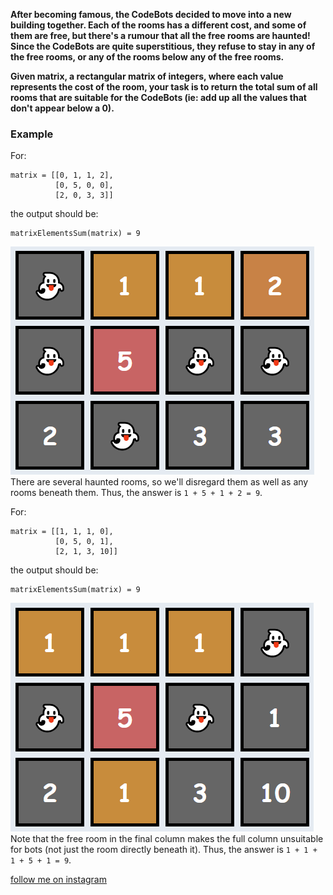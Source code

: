 **After becoming famous, the CodeBots decided to move into a new building together. Each of the rooms has a different
cost, and some of them are free, but there's a rumour that all the free rooms are haunted! Since the CodeBots are quite
superstitious, they refuse to stay in any of the free rooms, or any of the rooms below any of the free rooms.**

**Given matrix, a rectangular matrix of integers, where each value represents the cost of the room, your task is to
return the total sum of all rooms that are suitable for the CodeBots (ie: add up all the values that don't appear below
a 0).**

### Example

For:

```
matrix = [[0, 1, 1, 2], 
          [0, 5, 0, 0], 
          [2, 0, 3, 3]]
```

the output should be:

```
matrixElementsSum(matrix) = 9
```

![img.png](img.png)
There are several haunted rooms, so we'll disregard them as well as any rooms beneath them. Thus, the answer
is `1 + 5 + 1 + 2 = 9`.

For:

```
matrix = [[1, 1, 1, 0], 
          [0, 5, 0, 1], 
          [2, 1, 3, 10]]
```

the output should be:

```
matrixElementsSum(matrix) = 9
```

![img_1.png](img_1.png)
Note that the free room in the final column makes the full column unsuitable for bots (not just the room directly
beneath it). Thus, the answer is `1 + 1 + 1 + 5 + 1 = 9`.

[follow me on instagram](https://www.instagram.com/9_tay)